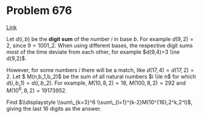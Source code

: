 # Problem 676

[Link](https://projecteuler.net/problem=676)

Let $d(i,b)$ be the **digit sum** of the number $i$ in base $b$. For example $d(9,2)=2$, since $9=1001\_2$. When using different bases, the respective digit sums most of the time deviate from each other, for example $d(9,4)=3 \\ne d(9,2)$. 

However, for some numbers $i$ there will be a match, like $d(17,4)=d(17,2)=2$. Let $ M(n,b\_1,b\_2)$ be the sum of all natural numbers $i \\le n$ for which $d(i,b\_1)=d(i,b\_2)$. For example, $M(10,8,2)=18$, $M(100,8,2)=292$ and $M(10^6,8,2)=19173952$. 

Find $\\displaystyle \\sum\_{k=3}^6 \\sum\_{l=1}^{k-2}M(10^{16},2^k,2^l)$, giving the last $16$ digits as the answer.
